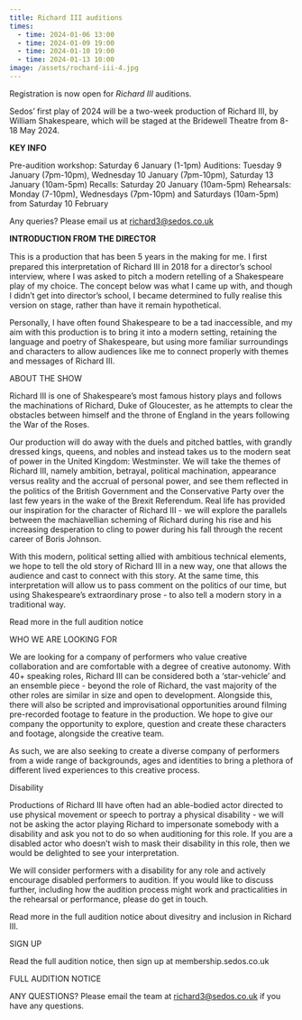 ```yaml
---
title: Richard III auditions
times:
  - time: 2024-01-06 13:00
  - time: 2024-01-09 19:00
  - time: 2024-01-10 19:00
  - time: 2024-01-13 10:00
image: /assets/rochard-iii-4.jpg
---
```

Registration is now open for *Richard III* auditions. 

Sedos’ first play of 2024 will be a two-week production of Richard III, by William Shakespeare, which will be staged at the Bridewell Theatre from 8-18 May 2024. 

**KEY INFO**

Pre-audition workshop: Saturday 6 January (1-1pm)
Auditions: Tuesday 9 January (7pm-10pm), Wednesday 10 January (7pm-10pm), Saturday 13 January (10am-5pm)
Recalls: Saturday 20 January (10am-5pm)
Rehearsals: Monday (7-10pm), Wednesdays (7pm-10pm) and Saturdays (10am-5pm) from Saturday 10 February

Any queries? Please email us at richard3@sedos.co.uk

**INTRODUCTION FROM THE DIRECTOR**

This is a production that has been 5 years in the making for me. I ﬁrst prepared this interpretation of Richard III in 2018 for a director’s school interview, where I was asked to pitch a modern retelling of a Shakespeare play of my choice. The concept below was what I came up with, and though I didn’t get into director’s school, I became determined to fully realise this version on stage, rather than have it remain hypothetical.

Personally, I have often found Shakespeare to be a tad inaccessible, and my aim with this production is to bring it into a modern setting, retaining the language and poetry of Shakespeare, but using more familiar surroundings and characters to allow audiences like me to connect properly with themes and messages of Richard III.

ABOUT THE SHOW

Richard III is one of Shakespeare’s most famous history plays and follows the machinations of Richard, Duke of Gloucester, as he attempts to clear the obstacles between himself and the throne of England in the years following the War of the Roses.

Our production will do away with the duels and pitched battles, with grandly dressed kings, queens, and nobles and instead takes us to the modern seat of power in the United Kingdom: Westminster. We will take the themes of Richard III, namely ambition, betrayal, political machination, appearance versus reality and the accrual of personal power, and see them reﬂected in the politics of the British Government and the Conservative Party over the last few years in the wake of the Brexit Referendum. Real life has provided our inspiration for the character of Richard III - we will explore the parallels between the machiavellian scheming of Richard during his rise and his increasing desperation to cling to power during his fall through the recent career of Boris Johnson.

With this modern, political setting allied with ambitious technical elements, we hope to tell the old story of Richard III in a new way, one that allows the audience and cast to connect with this story. At the same time, this interpretation will allow us to pass comment on the politics of our time, but using Shakespeare’s extraordinary prose - to also tell a modern story in a traditional way.

Read more in the full audition notice

WHO WE ARE LOOKING FOR

We are looking for a company of performers who value creative collaboration and are comfortable with a degree of creative autonomy. With 40+ speaking roles, Richard III can be considered both a ‘star-vehicle’ and an ensemble piece - beyond the role of Richard, the vast majority of the other roles are similar in size and open to development. Alongside this, there will also be scripted and improvisational opportunities around filming pre-recorded footage to feature in the production. We hope to give our company the opportunity to explore, question and create these characters and footage, alongside the creative team.

As such, we are also seeking to create a diverse company of performers from a wide range of backgrounds, ages and identities to bring a plethora of different lived experiences to this creative process.

Disability

Productions of Richard III have often had an able-bodied actor directed to use physical movement or speech to portray a physical disability - we will not be asking the actor playing Richard to impersonate somebody with a disability and ask you not to do so when auditioning for this role. If you are a disabled actor who doesn’t wish to mask their disability in this role, then we would be delighted to see your interpretation.

We will consider performers with a disability for any role and actively encourage disabled performers to audition. If you would like to discuss further, including how the audition process might work and practicalities in the rehearsal or performance, please do get in touch.

Read more in the full audition notice about divesitry and inclusion in Richard III.

SIGN UP

Read the full audition notice, then sign up at membership.sedos.co.uk

FULL AUDITION NOTICE

ANY QUESTIONS?
Please email the team at richard3@sedos.co.uk if you have any questions.
